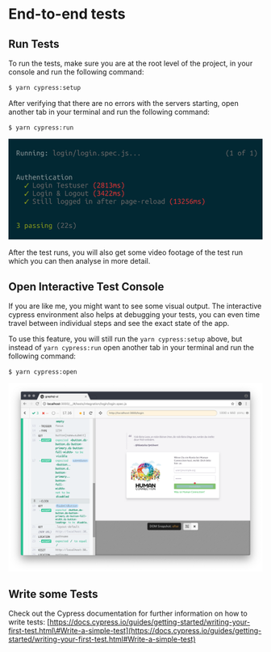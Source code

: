 # End-to-end tests

## Run Tests

To run the tests, make sure you are at the root level of the project, in your console and run the following command:

```bash
$ yarn cypress:setup
```

After verifying that there are no errors with the servers starting, open another tab in your terminal and run the following command:

```bash
$ yarn cypress:run
```

![Console output after running cypress test](../.gitbook/assets/grafik-1.png)

After the test runs, you will also get some video footage of the test run which you can then analyse in more detail.

## Open Interactive Test Console

If you are like me, you might want to see some visual output. The interactive cypress environment also helps at debugging your tests, you can even time travel between individual steps and see the exact state of the app.

To use this feature, you will still run the `yarn cypress:setup` above, but instead of `yarn cypress:run` open another tab in your terminal and run the following command:

```bash
$ yarn cypress:open
```

![Interactive Cypress Environment](../.gitbook/assets/grafik-1-1.png)

## Write some Tests

Check out the Cypress documentation for further information on how to write tests: [https://docs.cypress.io/guides/getting-started/writing-your-first-test.html\#Write-a-simple-test](https://docs.cypress.io/guides/getting-started/writing-your-first-test.html#Write-a-simple-test)

